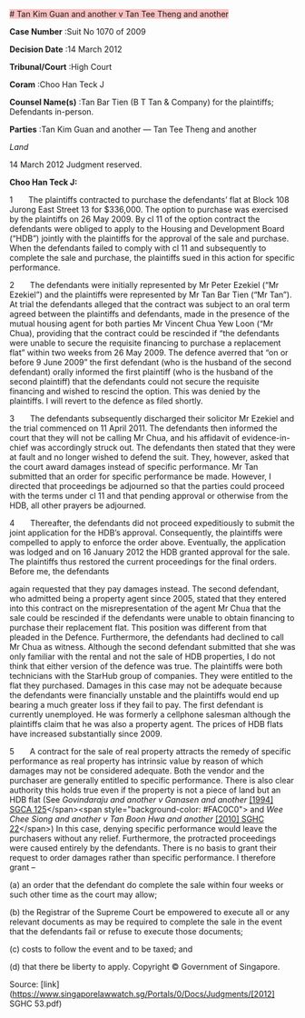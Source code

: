 <span style="background-color: #FAC0C0"># Tan Kim Guan and another v Tan Tee Theng and another 



**Case Number** :Suit No 1070 of 2009 

**Decision Date** :14 March 2012 

**Tribunal/Court** :High Court 

**Coram** :Choo Han Teck J 

**Counsel Name(s)** :Tan Bar Tien (B T Tan & Company) for the plaintiffs; Defendants in-person. 

**Parties** :Tan Kim Guan and another — Tan Tee Theng and another 

_Land_ 

14 March 2012 Judgment reserved. 

**Choo Han Teck J:** 

1       The plaintiffs contracted to purchase the defendants’ flat at Block 108 Jurong East Street 13 for $336,000. The option to purchase was exercised by the plaintiffs on 26 May 2009. By cl 11 of the option contract the defendants were obliged to apply to the Housing and Development Board (“HDB”) jointly with the plaintiffs for the approval of the sale and purchase. When the defendants failed to comply with cl 11 and subsequently to complete the sale and purchase, the plaintiffs sued in this action for specific performance. 

2       The defendants were initially represented by Mr Peter Ezekiel (“Mr Ezekiel”) and the plaintiffs were represented by Mr Tan Bar Tien (“Mr Tan”). At trial the defendants alleged that the contract was subject to an oral term agreed between the plaintiffs and defendants, made in the presence of the mutual housing agent for both parties Mr Vincent Chua Yew Loon (“Mr Chua), providing that the contract could be rescinded if “the defendants were unable to secure the requisite financing to purchase a replacement flat” within two weeks from 26 May 2009. The defence averred that “on or before 9 June 2009” the first defendant (who is the husband of the second defendant) orally informed the first plaintiff (who is the husband of the second plaintiff) that the defendants could not secure the requisite financing and wished to rescind the option. This was denied by the plaintiffs. I will revert to the defence as filed shortly. 

3       The defendants subsequently discharged their solicitor Mr Ezekiel and the trial commenced on 11 April 2011. The defendants then informed the court that they will not be calling Mr Chua, and his affidavit of evidence-in-chief was accordingly struck out. The defendants then stated that they were at fault and no longer wished to defend the suit. They, however, asked that the court award damages instead of specific performance. Mr Tan submitted that an order for specific performance be made. However, I directed that proceedings be adjourned so that the parties could proceed with the terms under cl 11 and that pending approval or otherwise from the HDB, all other prayers be adjourned. 

4       Thereafter, the defendants did not proceed expeditiously to submit the joint application for the HDB’s approval. Consequently, the plaintiffs were compelled to apply to enforce the order above. Eventually, the application was lodged and on 16 January 2012 the HDB granted approval for the sale. The plaintiffs thus restored the current proceedings for the final orders. Before me, the defendants 


again requested that they pay damages instead. The second defendant, who admitted being a property agent since 2005, stated that they entered into this contract on the misrepresentation of the agent Mr Chua that the sale could be rescinded if the defendants were unable to obtain financing to purchase their replacement flat. This position was different from that pleaded in the Defence. Furthermore, the defendants had declined to call Mr Chua as witness. Although the second defendant submitted that she was only familiar with the rental and not the sale of HDB properties, I do not think that either version of the defence was true. The plaintiffs were both technicians with the StarHub group of companies. They were entitled to the flat they purchased. Damages in this case may not be adequate because the defendants were financially unstable and the plaintiffs would end up bearing a much greater loss if they fail to pay. The first defendant is currently unemployed. He was formerly a cellphone salesman although the plaintiffs claim that he was also a property agent. The prices of HDB flats have increased substantially since 2009. 

5       A contract for the sale of real property attracts the remedy of specific performance as real property has intrinsic value by reason of which damages may not be considered adequate. Both the vendor and the purchaser are generally entitled to specific performance. There is also clear authority this holds true even if the property is not a piece of land but an HDB flat (See _Govindaraju and another v Ganasen and another_ [[1994] SGCA 125]("https://www.open.gov.sg")</span><span style="background-color: #FAC0C0"> and _Wee Chee Siong and another v Tan Boon Hwa and another_ [[2010] SGHC 22]("https://www.open.gov.sg")</span>) In this case, denying specific performance would leave the purchasers without any relief. Furthermore, the protracted proceedings were caused entirely by the defendants. There is no basis to grant their request to order damages rather than specific performance. I therefore grant – 

 (a) an order that the defendant do complete the sale within four weeks or such other time as the court may allow; 

 (b) the Registrar of the Supreme Court be empowered to execute all or any relevant documents as may be required to complete the sale in the event that the defendants fail or refuse to execute those documents; 

 (c) costs to follow the event and to be taxed; and 

 (d) that there be liberty to apply. Copyright © Government of Singapore. 


Source: [link](https://www.singaporelawwatch.sg/Portals/0/Docs/Judgments/[2012] SGHC 53.pdf)
